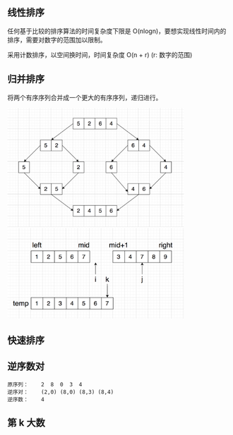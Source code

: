 ## 线性排序
任何基于比较的排序算法的时间复杂度下限是 O(nlogn)，要想实现线性时间内的排序，需要对数字的范围加以限制。

采用计数排序，以空间换时间，时间复杂度 O(n + r) (r: 数字的范围)

## 归并排序
将两个有序序列合并成一个更大的有序序列，递归进行。

<img src="../images/sort/merge_sort.png" width="400">

<img src="../images/sort/merge_sort_combine.png" width="400">

## 快速排序

## 逆序数对
```
原序列：    2  8  0  3  4
逆序对：    (2,0) (8,0) (8,3) (8,4)
逆序数：    4
```

## 第 k 大数

